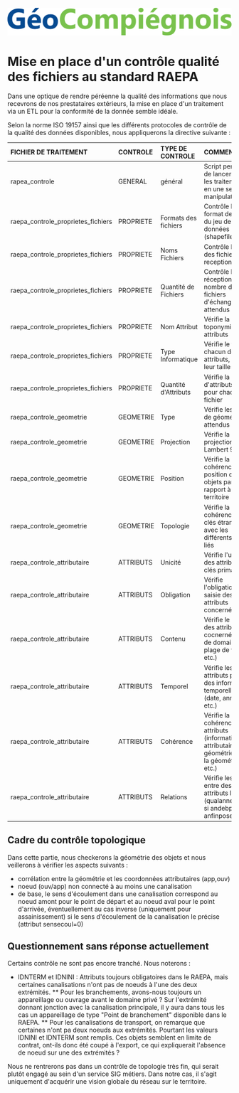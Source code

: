 ![picto](/doc/img/new_logo_geocompiegnois.png )

# Mise en place d'un contrôle qualité des fichiers au standard RAEPA

Dans une optique de rendre péréenne la qualité des informations que nous recevrons de nos prestataires extérieurs, la mise en place d'un traitement via un ETL pour la conformité de la donnée semble idéale.

Selon la norme ISO 19157 ainsi que les différents protocoles de contrôle de la qualité des données disponibles, nous appliquerons la directive suivante :

|FICHIER DE TRAITEMENT|CONTROLE|TYPE DE CONTROLE|COMMENTAIRES|
|:---|:---|:---|:---|
|rapea_controle|GENERAL|général|Script permettant de lancer tous les traitements en une seule manipulation|
|raepa_controle_proprietes_fichiers|PROPRIETE|Formats des fichiers|Contrôle le format de fichier du jeu de données (shapefile)|
|raepa_controle_proprietes_fichiers|PROPRIETE|Noms Fichiers|Contrôle le nom des fichiers receptionnés|
|raepa_controle_proprietes_fichiers|PROPRIETE|Quantité de Fichiers|Contrôle la réception du bon nombre de fichiers d'échanges attendus|
|raepa_controle_proprietes_fichiers|PROPRIETE|Nom Attribut|Vérifie la toponymie des attributs|
|raepa_controle_proprietes_fichiers|PROPRIETE|Type Informatique|Vérifie le type de chacun des attributs, et de leur taille|
|raepa_controle_proprietes_fichiers|PROPRIETE|Quantité d'Attributs|Vérifie la quantité d'attributs reçus pour chaque fichier|
|raepa_controle_geometrie|GEOMETRIE|Type|Vérifie les types de géométrie attendus|
|raepa_controle_geometrie|GEOMETRIE|Projection|Vérifie la projection en Lambert 93|
|raepa_controle_geometrie|GEOMETRIE|Position|Vérifie la cohérence de la position des objets par rapport à notre territoire|
|raepa_controle_geometrie|GEOMETRIE|Topologie|Vérifie la cohérence des clés étrangères avec les différents objets liés|
|raepa_controle_attributaire|ATTRIBUTS|Unicité|Vérifie l'unicité des attributs de clés primaires|
|raepa_controle_attributaire|ATTRIBUTS|Obligation|Vérifie l'obligation de saisie des attributs concernés|
|raepa_controle_attributaire|ATTRIBUTS|Contenu|Vérifie le contenu des attributs cocnernés (liste de domaines, plage de valeurs, etc.)|
|raepa_controle_attributaire|ATTRIBUTS|Temporel|Vérifie les attributs portant des informations temporelles (date, années, etc.)|
|raepa_controle_attributaire|ATTRIBUTS|Cohérence|Vérifie la cohérence des attributs (informations attributaires des géométrie avec la géométrie, etc.)|
|raepa_controle_attributaire|ATTRIBUTS|Relations|Vérifie les liens entre des attributs liés (qualannee saisi si andebpose = anfinpose, etc.)|

## Cadre du contrôle topologique

Dans cette partie, nous checkerons la géométrie des objets et nous veillerons à vérifier les aspects suivants :

* corrélation entre la géométrie et les coordonnées attributaires (app,ouv)
* noeud (ouv/app) non connecté à au moins une canalisation
* de base, le sens d'écoulement dans une canalisation correspond au noeud amont pour le point de départ et au noeud aval pour le point d'arrivée, éventuellement au cas inverse (uniquement pour assainissement) si le sens d'écoulement de la canalisation le précise (attribut sensecoul=0)

## Questionnement sans réponse actuellement

Certains contrôle ne sont pas encore tranché.
Nous noterons :
* IDNTERM et IDNINI : Attributs toujours obligatoires dans le RAEPA, mais certaines canalisations n'ont pas de noeuds à l'une des deux extrémités.
 ** Pour les branchements, avons-nous toujours un appareillage ou ouvrage avant le domaine privé ? Sur l'extrémité donnant jonction avec la canalisation principale, il y aura dans tous les cas un appareillage de type "Point de branchement" disponible dans le RAEPA.
 ** Pour les canalisations de transport, on remarque que certaines n'ont pa deux noeuds aux extrémités. Pourtant les valeurs IDNINI et IDNTERM sont remplis. Ces objets semblent en limite de contrat, ont-ils donc été coupé à l'export, ce qui expliquerait l'absence de noeud sur une des extrémités ?



Nous ne rentrerons pas dans un contrôle de topologie très fin, qui serait plutôt engagé au sein d'un service SIG métiers. 
Dans notre cas, il s'agit uniquement d'acquérir une vision globale du réseau sur le territoire.

